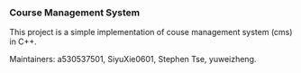 ### Course Management System
This project is a simple implementation of couse management system (cms) in C++.

Maintainers: a530537501, SiyuXie0601, Stephen Tse, yuweizheng.
